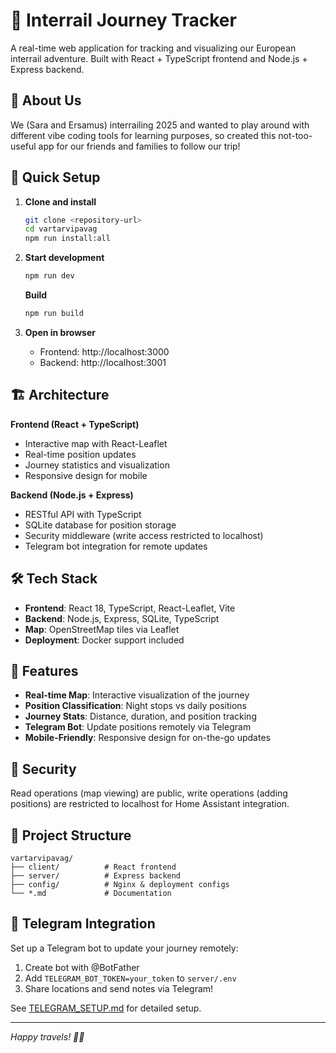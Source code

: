 # 🚂 Interrail Journey Tracker

A real-time web application for tracking and visualizing our European interrail adventure. Built with React + TypeScript frontend and Node.js + Express backend.

## 👫 About Us

We (Sara and Ersamus) interrailing 2025 and wanted to play around with different vibe coding tools for learning purposes, so created this not-too-useful app for our friends and families to follow our trip!

## 🚀 Quick Setup

1. **Clone and install**
   ```bash
   git clone <repository-url>
   cd vartarvipavag
   npm run install:all
   ```

2. **Start development**
   ```bash
   npm run dev
   ```

   **Build**
   ```bash
   npm run build
   ```

3. **Open in browser**
   - Frontend: http://localhost:3000
   - Backend: http://localhost:3001

## 🏗️ Architecture

**Frontend (React + TypeScript)**
- Interactive map with React-Leaflet
- Real-time position updates
- Journey statistics and visualization
- Responsive design for mobile

**Backend (Node.js + Express)**
- RESTful API with TypeScript
- SQLite database for position storage
- Security middleware (write access restricted to localhost)
- Telegram bot integration for remote updates

## 🛠️ Tech Stack

- **Frontend**: React 18, TypeScript, React-Leaflet, Vite
- **Backend**: Node.js, Express, SQLite, TypeScript
- **Map**: OpenStreetMap tiles via Leaflet
- **Deployment**: Docker support included

## 📱 Features

- **Real-time Map**: Interactive visualization of the journey
- **Position Classification**: Night stops vs daily positions
- **Journey Stats**: Distance, duration, and position tracking
- **Telegram Bot**: Update positions remotely via Telegram
- **Mobile-Friendly**: Responsive design for on-the-go updates

## 🔐 Security

Read operations (map viewing) are public, write operations (adding positions) are restricted to localhost for Home Assistant integration.

## 📁 Project Structure

```
vartarvipavag/
├── client/          # React frontend
├── server/          # Express backend  
├── config/          # Nginx & deployment configs
└── *.md             # Documentation
```

## 🤖 Telegram Integration

Set up a Telegram bot to update your journey remotely:

1. Create bot with @BotFather
2. Add `TELEGRAM_BOT_TOKEN=your_token` to `server/.env`
3. Share locations and send notes via Telegram!

See [TELEGRAM_SETUP.md](./TELEGRAM_SETUP.md) for detailed setup.

---

*Happy travels! 🚂✨* 